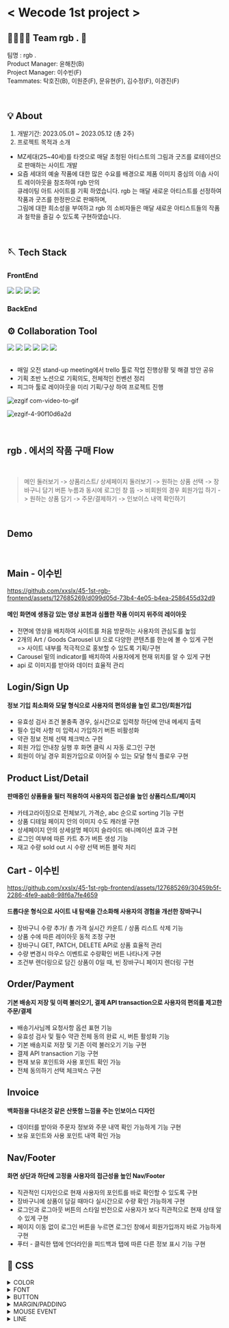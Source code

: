 # < Wecode 1st project >

## 👨‍👩‍👧‍👦 Team rgb . 🖤

팀명 : rgb .<br>
Product Manager: 윤해찬(B)<br>
Project Manager: 이수빈(F)<br> 
Teammates: 탁호진(B), 이원준(F), 문유현(F), 김수정(F), 이경진(F)<br>

<br>

## 💡 About

1. 개발기간: 2023.05.01 ~ 2023.05.12 (총 2주)
2. 프로젝트 목적과 소개
- MZ세대(25~40세)를 타겟으로 매달 초청된 아티스트의 그림과 굿즈를 로테이션으로 판매하는 사이트 개발
- 요즘 세대의 예술 작품에 대한 많은 수요를 배경으로 제품 이미지 중심의 이솝 사이트 레이아웃을 참조하여 rgb 만의 <br>
큐레이팅 아트 사이트를 기획 하였습니다. rgb 는 매달 새로운 아티스트를 선정하여 작품과 굿즈를 한정판으로 판매하며, <br>
그림에 대한 희소성을 부여하고 rgb 의 소비자들은 매달 새로운 아티스트들의 작품과 철학을 즐길 수 있도록 구현하였습니다. <br>



<br>

## 🪡 Tech Stack

<div display=flex >

### FrontEnd <br>
<img src="https://img.shields.io/badge/javascript-F7DF1E?style=for-the-badge&logo=javascript&logoColor=black">
<img src="https://img.shields.io/badge/react-61DAFB?style=for-the-badge&logo=react&logoColor=black">
<img src="https://img.shields.io/badge/html-E34F26?style=for-the-badge&logo=html5&logoColor=white">
<img src="https://img.shields.io/badge/css-1572B6?style=for-the-badge&logo=css3&logoColor=white">
  
### BackEnd <br>

## ⚙️ Collaboration Tool
  
<img src="https://img.shields.io/badge/github-181717?style=for-the-badge&logo=github&logoColor=white">
<img src="https://img.shields.io/badge/trello-008FC7?style=for-the-badge&logo=trello&logoColor=white">
<img src="https://img.shields.io/badge/figma-FF61F6?style=for-the-badge&logo=figma&logoColor=white">
<img src="https://img.shields.io/badge/notion-181717?style=for-the-badge&logo=notion&logoColor=white">
<img src="https://img.shields.io/badge/slack-4A154B?style=for-the-badge&logo=slack&logoColor=white">
<img src="https://img.shields.io/badge/postman-FF4500?style=for-the-badge&logo=postman&logoColor=white">

</div>

<br>

- 매일 오전 stand-up meeting에서 trello 툴로 작업 진행상황 및 해결 방안 공유 <br>
- 기획 초반 노션으로 기획의도, 전체적인 컨벤션 정리 <br>
- 피그마 툴로 레이아웃을 미리 기획/구상 하여 프로젝트 진행 <br>

![ezgif com-video-to-gif](https://github.com/xxslx/45-1st-rgb-frontend/assets/127685269/32d93bd9-9b5f-4e7f-aeb3-9b231802bbe9)
<br>

![ezgif-4-90f10d6a2d](https://github.com/xxslx/45-1st-rgb-frontend/assets/127685269/c8426056-54fb-473b-aed2-2c079cce1512)

<br>

## rgb . 에서의 작품 구매 Flow
<br>

> 메인 둘러보기 -> 상품리스트/ 상세페이지 둘러보기 -> 원하는 상품 선택 -> 장바구니 담기 버튼 누름과 동시에 로그인 창 뜸 ->
비회원의 경우 회원가입 하기 -> 원하는 상품 담기 -> 주문/결제하기 -> 인보이스 내역 확인하기
<br>

## Demo

<br>

## Main - 이수빈

https://github.com/xxslx/45-1st-rgb-frontend/assets/127685269/d099d05d-73b4-4e05-b4ea-2586455d32d9

#### 메인 화면에 생동감 있는 영상 표현과 심플한 작품 이미지 위주의 레이아웃 <br>
- 전면에 영상을 배치하여 사이트를 처음 방문하는 사용자의 관심도를 높임 <br>
- 2개의 Art / Goods Carousel UI 으로 다양한 콘텐츠를 한눈에 볼 수 있게 구현 <br>
=> 사이트 내부를 적극적으로 홍보할 수 있도록 기획/구현 <br>
- Carousel 밑의 indicator를 배치하여 사용자에게 현재 위치를 알 수 있게 구현 <br>
- api 로 이미지를 받아와 데이터 효율적 관리


## Login/Sign Up
#### 정보 기입 최소화와 모달 형식으로 사용자의 편의성을 높인 로그인/회원가입 <br>
- 유효성 검사 조건 불충족 경우, 실시간으로 입력창 하단에 안내 메세지 출력 <br>
- 필수 입력 사항 미 입력시 가입하기 버튼 비활성화 <br>
- 약관 정보 전체 선택 체크박스 구현 <br>
- 회원 가입 안내창 실행 후 화면 클릭 시 자동 로그인 구현 <br>
- 회원이 아닐 경우 회원가입으로 이어질 수 있는 모달 형식 플로우 구현 <br>


## Product List/Detail
#### 판매중인 상품들을 필터 적용하여 사용자의 접근성을 높인 상품리스트/페이지 <br>
- 카테고라이징으로 전체보기, 가격순, abc 순으로 sorting 기능 구현 <br>
- 상품 디테일 페이지 안의 이미지 수도 캐러셀 구현 <br>
- 상세페이지 안의 상세설명 페이지 슬라이드 애니메이션 효과 구현 <br>
- 로그인 여부에 따른 카트 추가 버튼 생성 기능 <br>
- 재고 수량 sold out 시 수량 선택 버튼 블락 처리 <br>



## Cart - 이수빈

https://github.com/xxslx/45-1st-rgb-frontend/assets/127685269/30459b5f-2286-4fe9-aab8-98f6a7fe4659

#### 드롭다운 형식으로 사이트 내 탐색을 간소화해 사용자의 경험을 개선한 장바구니
- 장바구니 수량 추가/ 총 가격 실시간 카운트 / 상품 리스트 삭제 기능 <br>
- 상품 수에 따른 레이아웃 동적 조정 구현 <br>
- 장바구니 GET, PATCH, DELETE API로 상품 효율적 관리 <br>
- 수량 변경시 마우스 이벤트로 수량확인 버튼 나타나게 구현 <br>
- 조건부 렌더링으로 담긴 상품이 0일 때, 빈 장바구니 페이지 렌더링 구현 <br>


## Order/Payment
#### 기본 배송지 저장 및 이력 불러오기, 결제 API transaction으로 사용자의 편의를 제고한 주문/결제
- 배송기사님께 요청사항 옵션 표현 기능 <br>
- 유효성 검사 및 필수 약관 전체 동의 완료 시, 버튼 활성화 기능 <br>
- 기본 배송지로 저장 및 기존 이력 불러오기 기능 구현 <br>
- 결제 API transaction 기능 구현 <br>
- 현재 보유 포인트와 사용 포인트 확인 가능 <br>
- 전체 동의하기 선택 체크박스 구현 <br>

## Invoice
#### 백화점을 다녀온것 같은 산뜻함 느낌을 주는 인보이스 디자인
- 데이터를 받아와 주문자 정보와 주문 내역 확인 가능하게 기능 구현
- 보유 포인트와 사용 포인트 내역 확인 가능


## Nav/Footer 
#### 화면 상단과 하단에 고정을 사용자의 접근성을 높인 Nav/Footer
- 직관적인 디자인으로 현재 사용자의 포인트를 바로 확인할 수 있도록 구현 <br>
- 장바구니에 상품이 담길 때마다 실시간으로 수량 확인 가능하게 구현 <br>
- 로그인과 로그아웃 버튼의 스타일 반전으로 사용자가 보다 직관적으로 현재 상태 알 수 있게 구현 <br>
- 페이지 이동 없이 로그인 버튼을 누르면 로그인 창에서 회원가입까지 바로 가능하게 구현 <br>
- 푸터 - 클릭한 탭에 언더라인을 피드백과 탭에 따른 다른 정보 표시 기능 구현 <br>


## 💎 CSS

<details>
<summary>COLOR</summary>
MAIN COLOR: #252525, #333333, #FFFEF2, #F5F5E6<br>
POINT COLOR: #FF0000<br>
BACKGROUND COLOR: #FFFEF2<br>
DROPDOWN COLOR: #252525<br>
NAV/FOOTER BACKGROUND COLOR: #333333<br>
</details>
<details>
<summary>FONT</summary>
영문 폰트: Noto Sans KR<br>
한글 폰트: Noto Sans KR<br>
NAV FONT SIZE / NAV FONT WEIGHT: 18px<br>
FOOTER FONT SIZE / FONT WEIGHT: 12px<br>
TITLE FONT SIZE / FONT WEIGHT: 37px<br>
SUB TITLE FONT SIZE / FONT WEIGHT: 21px<br>
DETAIL FONT SIZE / FONT WEIGHT: 14px<br>
CHECK BOX ⇒ icon<br>
TOGGLE ⇒ icon<br>
</details>
<details>
<summary>BUTTON</summary>
BIG BUTTON SIZE (로그인, 가입하기, 결제하기):<br>
Width: 400px<br>
Height: 45px<br>
Font Size: 16px<br>
뒤로가기, 창 닫기 ⇒ icon<br>
슬라이드 옆으로 넘기기 ⇒ icon<br>
제품 상세, 장바구니, 결제하기 +- 버튼 ⇒ icon<br>
BUTTON COLOR ⇒ main color<br>
BUTTON FONT SIZE<br>
BUTTON FONT COLOR ⇒ main color<br>
BUTTON NO BORDER RADIUS<br>
</details>
<details>
<summary>MARGIN/PADDING</summary>
Input height: 80px<br>
장바구니 height: 100px<br>
</details>
<details>
<summary>MOUSE EVENT</summary>
MOUSE HOVER<br>
Image size up<br>
Shadow<br>
</details>
<details>
<summary>LINE</summary>
Length<br>
Color: main color<br>
Thickness: 3px, 4px<br>
</details>
